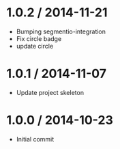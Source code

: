 
1.0.2 / 2014-11-21
==================

 * Bumping segmentio-integration
 * Fix circle badge
 * update circle

1.0.1 / 2014-11-07
==================

  * Update project skeleton

1.0.0 / 2014-10-23
==================

  * Initial commit
